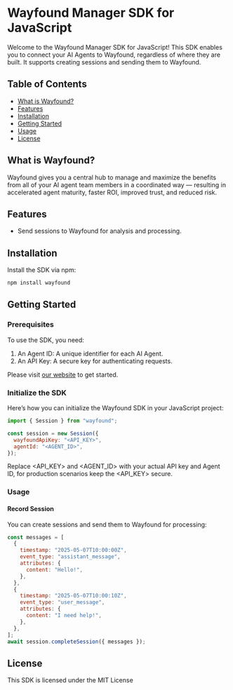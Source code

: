 # Wayfound Manager SDK for JavaScript

Welcome to the Wayfound Manager SDK for JavaScript! This SDK enables you to connect your AI Agents to Wayfound, regardless of where they are built. It supports creating sessions and sending them to Wayfound.

## Table of Contents

- [What is Wayfound?](#what-is-wayfound)
- [Features](#features)
- [Installation](#installation)
- [Getting Started](#getting-started)
- [Usage](#usage)
- [License](#license)

## What is Wayfound?

Wayfound gives you a central hub to manage and maximize the benefits from all of your AI agent team members in a coordinated way — resulting in accelerated agent maturity, faster ROI, improved trust, and reduced risk.

## Features

- Send sessions to Wayfound for analysis and processing.

## Installation

Install the SDK via npm:

```bash
npm install wayfound
```

## Getting Started

### Prerequisites

To use the SDK, you need:

1. An Agent ID: A unique identifier for each AI Agent.
2. An API Key: A secure key for authenticating requests.

Please visit [our website](`https://wayfound.ai`) to get started.

### Initialize the SDK

Here’s how you can initialize the Wayfound SDK in your JavaScript project:

```javascript
import { Session } from "wayfound";

const session = new Session({
  wayfoundApiKey: "<API_KEY>",
  agentId: "<AGENT_ID>",
});
```

Replace <API_KEY> and <AGENT_ID> with your actual API key and Agent ID, for production scenarios keep the <API_KEY> secure.

### Usage

#### Record Session

You can create sessions and send them to Wayfound for processing:

```javascript
const messages = [
  {
    timestamp: "2025-05-07T10:00:00Z",
    event_type: "assistant_message",
    attributes: {
      content: "Hello!",
    },
  },
  {
    timestamp: "2025-05-07T10:00:10Z",
    event_type: "user_message",
    attributes: {
      content: "I need help!",
    },
  },
];
await session.completeSession({ messages });
```

## License

This SDK is licensed under the MIT License

